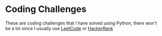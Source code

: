 # Coding Challenges

These are coding challenges that I have solved using Python, there won't be a lot since I usually use [LeetCode](https://leetcode.com) or [HackerRank](https://www.hackerrank.com/)
